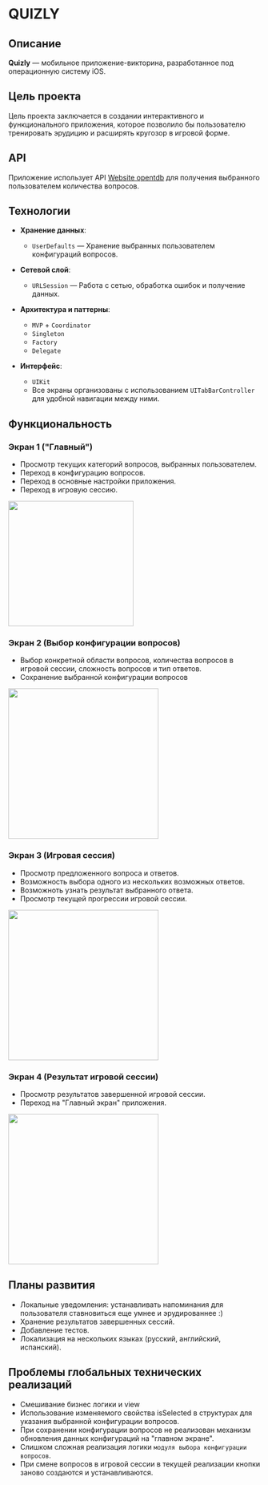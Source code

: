 # QUIZLY

## Описание

**Quizly** — мобильное приложение-викторина, разработанное под операционную систему iOS.

## Цель проекта
Цель проекта заключается в создании интерактивного и функционального приложения, которое позволило бы пользователю тренировать эрудицию и расширять кругозор в игровой форме.

## API

Приложение использует API [Website opentdb](https://opentdb.com/) для получения выбранного пользователем количества вопросов.

## Технологии

- **Хранение данных**:
  - `UserDefaults` — Хранение выбранных пользователем конфигураций вопросов.

- **Сетевой слой**:
  - `URLSession` — Работа с сетью, обработка ошибок и получение данных.

- **Архитектура и паттерны**:
  - `MVP` + `Coordinator`
  - `Singleton`
  - `Factory`
  - `Delegate`
    
- **Интерфейс**:
  - `UIKit`
  - Все экраны организованы с использованием `UITabBarController` для удобной навигации между ними.

## Функциональность

### Экран 1 ("Главный")

- Просмотр текущих категорий вопросов, выбранных пользователем.  
- Переход в конфигурацию вопросов.  
- Переход в основные настройки приложения.  
- Переход в игровую сессию.  

<img src="https://github.com/user-attachments/assets/ff7885d7-c71d-4c4f-bb69-5e1a717be279" width="250"/>

### Экран 2 (Выбор конфигурации вопросов)

- Выбор конкретной области вопросов, количества вопросов в игровой сессии, сложность вопросов и тип ответов.  
- Сохранение выбранной конфигурации вопросов

<img src="https://github.com/user-attachments/assets/8103c3e1-7442-442a-984b-17310ac96503" width="300"/>

### Экран 3 (Игровая сессия)

- Просмотр предложенного вопроса и ответов.  
- Возможность выбора одного из нескольких возможных ответов.  
- Возможноть узнать результат выбранного ответа.  
- Просмотр текущей прогрессии игровой сессии.  

<img src="https://github.com/user-attachments/assets/1120a532-ff32-4c52-8a31-75008bb9f617" width="300"/>

### Экран 4 (Результат игровой сессии)

- Просмотр результатов завершенной игровой сессии.  
- Переход на "Главный экран" приложения.

<img src="https://github.com/user-attachments/assets/5c59c4f5-a383-421c-acbf-b06454e913d7" width="300"/>

## Планы развития

- Локальные уведомления: устанавливать напоминания для пользователя ставновиться еще умнее и эрудированнее :) 
- Хранение результатов завершенных сессий.
- Добавление тестов.
- Локализация на нескольких языках (русский, английский, испанский).

## Проблемы глобальных технических реализаций
- Смешивание бизнес логики и view
- Использование изменяемого свойства isSelected в структурах для указания выбранной конфигурации вопросов. 
- При сохранении конфигурации вопросов не реализован механизм обновления данных конфигураций на "главном экране".
- Слишком сложная реализация логики `модуля выбора конфигурации вопросов`. 
- При смене вопросов в игровой сессии в текущей реализации кнопки заново создаются и устанавливаются. 

